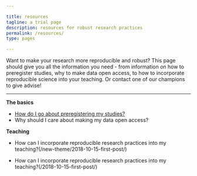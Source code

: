 ```yaml
---

title: resources
tagline: a trial page
description: resources for robust research practices
permalink: /resources/
type: pages

---
```


Want to make your research more reproducible and robust? This page should give you all the information you need - from information on how to preregister studies, why to make data open access, to how to incorporate reproducible science into your teaching. Or contact one of our champions to give advise!

---

**The basics**

* [How do I go about preregistering my studies?](/new-theme/resource_1/)
* Why should I care about making my data open access?

**Teaching**

* How can I incorporate reproducible research practices into my teaching?(/new-theme/2018-10-15-first-post/)

* How can I incorporate reproducible research practices into my teaching?(/2018-10-15-first-post/)